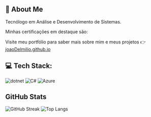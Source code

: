 ## 🚀 About Me
Tecnólogo em Análise e Desenvolvimento de Sistemas.

Minhas certificações em destaque são:

Visite meu portfólio para saber mais sobre mim e meus projetos 👉 [joaoDelmilio.github.io](joaoDelmilio.github.io)

## 💻 Tech Stack:

![dotnet](https://img.shields.io/badge/.NET-512BD4?style=for-the-badge&logo=dotnet&logoColor=white) ![C#](https://img.shields.io/badge/C%23-239120?style=for-the-badge&logo=csharp&logoColor=white) ![Azure](https://img.shields.io/badge/microsoft%20azure-0089D6?style=for-the-badge&logo=microsoft-azure&logoColor=white)

## GitHub Stats
![GitHub Streak](https://streak-stats.demolab.com/?user=joaoDelmilio)
![Top Langs](https://github-readme-stats.vercel.app/api/top-langs/?username=joaoDelmilio&layout=compact) 
